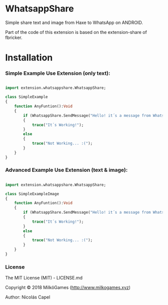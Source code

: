 # WhatsappShare
Simple share text and image from Haxe to WhatsApp on ANDROID.

Part of the code of this extension is based on the extension-share of fbricker.

# Installation

### Simple Example Use Extension (only text):

```haxe

import extension.whatsappshare.WhatsappShare;

class SimpleExample
{
    function AnyFuntion():Void
    {
        if (WhatsappShare.SendMessage("Hello! it´s a message from WhatsApp")
        {
            trace("It´s Working!");
        }
        else
        {
            trace("Not Working... :(");        
        }
    }
}
```

### Advanced Example Use Extension (text & image):

```haxe

import extension.whatsappshare.WhatsappShare;

class SimpleExampleImage
{
    function AnyFuntion():Void
    {
        if (WhatsappShare.SendMessage("Hello! it´s a message from WhatsApp", openfl.Assets.getBitmapData("assets/images/image.png"))
        {
            trace("It´s Working!");
        }
        else
        {
            trace("Not Working... :(");        
        }
    }
}

```


### License

The MIT License (MIT) - LICENSE.md

Copyright © 2018 MilköGames (http://www.milkogames.xyz)

Author: Nicolás Capel
